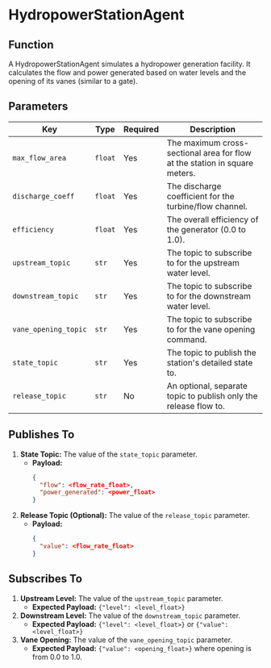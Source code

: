 # HydropowerStationAgent

## Function

A HydropowerStationAgent simulates a hydropower generation facility. It calculates the flow and power generated based on water levels and the opening of its vanes (similar to a gate).

## Parameters

| Key                  | Type    | Required | Description                                                               |
|----------------------|---------|----------|---------------------------------------------------------------------------|
| `max_flow_area`      | `float` | Yes      | The maximum cross-sectional area for flow at the station in square meters.|
| `discharge_coeff`    | `float` | Yes      | The discharge coefficient for the turbine/flow channel.                   |
| `efficiency`         | `float` | Yes      | The overall efficiency of the generator (0.0 to 1.0).                     |
| `upstream_topic`     | `str`   | Yes      | The topic to subscribe to for the upstream water level.                   |
| `downstream_topic`   | `str`   | Yes      | The topic to subscribe to for the downstream water level.                 |
| `vane_opening_topic` | `str`   | Yes      | The topic to subscribe to for the vane opening command.                   |
| `state_topic`        | `str`   | Yes      | The topic to publish the station's detailed state to.                     |
| `release_topic`      | `str`   | No       | An optional, separate topic to publish only the release flow to.          |

## Publishes To

1.  **State Topic:** The value of the `state_topic` parameter.
    - **Payload:**
      ```json
      {
        "flow": <flow_rate_float>,
        "power_generated": <power_float>
      }
      ```
2.  **Release Topic (Optional):** The value of the `release_topic` parameter.
    - **Payload:**
      ```json
      {
        "value": <flow_rate_float>
      }
      ```

## Subscribes To

1.  **Upstream Level:** The value of the `upstream_topic` parameter.
    - **Expected Payload:** `{"level": <level_float>}`
2.  **Downstream Level:** The value of the `downstream_topic` parameter.
    - **Expected Payload:** `{"level": <level_float>}` or `{"value": <level_float>}`
3.  **Vane Opening:** The value of the `vane_opening_topic` parameter.
    - **Expected Payload:** `{"value": <opening_float>}` where opening is from 0.0 to 1.0.
